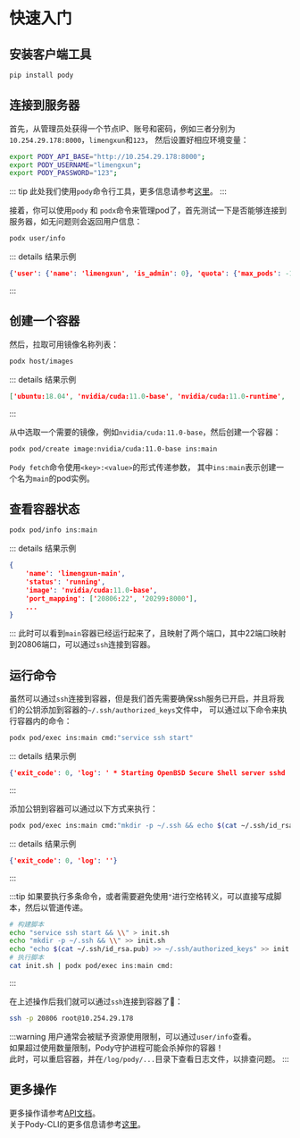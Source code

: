 
# 快速入门

## 安装客户端工具
```sh
pip install pody
```

## 连接到服务器 
首先，从管理员处获得一个节点IP、账号和密码，例如三者分别为`10.254.29.178:8000`，`limengxun`和`123`，
然后设置好相应环境变量：
```sh
export PODY_API_BASE="http://10.254.29.178:8000";
export PODY_USERNAME="limengxun";
export PODY_PASSWORD="123";
```

::: tip
此处我们使用`pody`命令行工具，更多信息请参考[这里](/pody-cli.md)。
:::

接着，你可以使用`pody` 和 `podx`命令来管理pod了，首先测试一下是否能够连接到服务器，如无问题则会返回用户信息：
```sh
podx user/info
```
::: details 结果示例
```json
{'user': {'name': 'limengxun', 'is_admin': 0}, 'quota': {'max_pods': -1, 'gpu_count': -1, 'memory_limit': -1}}
```
:::


## 创建一个容器
然后，拉取可用镜像名称列表：
```sh
podx host/images
```
::: details 结果示例
```json
['ubuntu:18.04', 'nvidia/cuda:11.0-base', 'nvidia/cuda:11.0-runtime', 'nvidia/cuda:11.0-devel']
```
:::

从中选取一个需要的镜像，例如`nvidia/cuda:11.0-base`，然后创建一个容器：
```sh
podx pod/create image:nvidia/cuda:11.0-base ins:main
```
`Pody fetch`命令使用`<key>:<value>`的形式传递参数，
其中`ins:main`表示创建一个名为`main`的pod实例。

## 查看容器状态
```sh
podx pod/info ins:main
```
::: details 结果示例
```json
{
    'name': 'limengxun-main',
    'status': 'running',
    'image': 'nvidia/cuda:11.0-base',
    'port_mapping': ['20806:22', '20299:8000'],
    ...
}
```
:::
此时可以看到`main`容器已经运行起来了，且映射了两个端口，其中22端口映射到20806端口，可以通过`ssh`连接到容器。

## 运行命令
虽然可以通过`ssh`连接到容器，但是我们首先需要确保ssh服务已开启，并且将我们的公钥添加到容器的`~/.ssh/authorized_keys`文件中，
可以通过以下命令来执行容器内的命令：
```sh
podx pod/exec ins:main cmd:"service ssh start"
```
::: details 结果示例
```json
{'exit_code': 0, 'log': ' * Starting OpenBSD Secure Shell server sshd       \x1b[80G \r\x1b[74G[ OK ]\r\n'}
```
:::

添加公钥到容器可以通过以下方式来执行：
```sh
podx pod/exec ins:main cmd:"mkdir -p ~/.ssh && echo $(cat ~/.ssh/id_rsa.pub) >> ~/.ssh/authorized_keys"
```
::: details 结果示例
```json
{'exit_code': 0, 'log': ''}
```
:::

:::tip
如果要执行多条命令，或者需要避免使用`"`进行空格转义，可以直接写成脚本，然后以管道传递。
```sh
# 构建脚本
echo "service ssh start && \\" > init.sh
echo "mkdir -p ~/.ssh && \\" >> init.sh
echo "echo $(cat ~/.ssh/id_rsa.pub) >> ~/.ssh/authorized_keys" >> init.sh
# 执行脚本
cat init.sh | podx pod/exec ins:main cmd:
```
:::

在上述操作后我们就可以通过`ssh`连接到容器了🎉：
```sh
ssh -p 20806 root@10.254.29.178
```

:::warning
用户通常会被赋予资源使用限制，可以通过`user/info`查看。  
如果超过使用数量限制，Pody守护进程可能会杀掉你的容器！  
此时，可以重启容器，并在`/log/pody/...`目录下查看日志文件，以排查问题。
:::

## 更多操作
更多操作请参考[API文档](./api.md)。  
关于Pody-CLI的更多信息请参考[这里](./pody-cli.md)。  